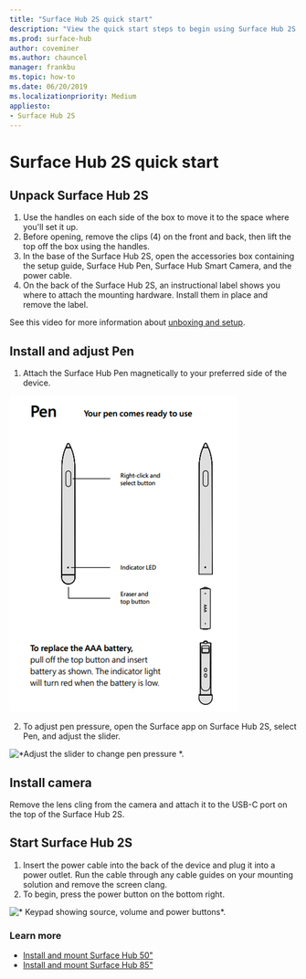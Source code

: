 ```yaml
---
title: "Surface Hub 2S quick start"
description: "View the quick start steps to begin using Surface Hub 2S."
ms.prod: surface-hub
author: coveminer
ms.author: chauncel
manager: frankbu
ms.topic: how-to
ms.date: 06/20/2019
ms.localizationpriority: Medium
appliesto:
- Surface Hub 2S
---
```


# Surface Hub 2S quick start

## Unpack Surface Hub 2S 

1. Use the handles on each side of the box to move it to the space where you'll set it up.
2. Before opening, remove the clips (4) on the front and back, then lift the top off the box using the handles.
3. In the base of the Surface Hub 2S, open the accessories box containing the setup guide, Surface Hub Pen, Surface Hub Smart Camera, and the power cable.
4. On the back of the Surface Hub 2S, an instructional label shows you where to attach the mounting hardware. Install them in place and remove the label.

See this video for more information about [unboxing and setup](https://youtu.be/fCrxdNXvru4).

## Install and adjust Pen

1. Attach the Surface Hub Pen magnetically to your preferred side of the device.

![*Surface Hub Pen comes ready to use. To replace the AAA battery, pull off the top button and insert the battery as shown. The indicator light will turn red when the battery is low.*.](images/sh2-pen.png) <br>

2. To adjust pen pressure, open the Surface app on Surface Hub 2S, select Pen, and adjust the slider.

![*Adjust the slider to change pen pressure *.](images/sh2-pen-pressure.png) <br>

## Install camera

Remove the lens cling from the camera and attach it to the USB-C port on the top of the Surface Hub 2S.

## Start Surface Hub 2S

1. Insert the power cable into the back of the device and plug it into a power outlet. Run the cable through any cable guides on your mounting solution and remove the screen clang.
2. To begin, press the power button on the bottom right.

![* Keypad showing source, volume and power buttons*.](images/sh2-keypad.png) <br>

### Learn more

- [Install and mount Surface Hub 50"](surface-hub-install-mount.md)
- [Install and mount Surface Hub 85"](surface-hub-2s-85-install-mount.md)
